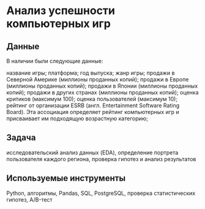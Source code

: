 # Анализ успешности компьютерных игр

## Данные

В наличии были следующие данные:

название игры;
платформа;
год выпуска;
жанр игры;
продажи в Северной Америке (миллионы проданных копий);
продажи в Европе (миллионы проданных копий);
продажи в Японии (миллионы проданных копий);
продажи в других странах (миллионы проданных копий);
оценка критиков (максимум 100);
оценка пользователей (максимум 10);
рейтинг от организации ESRB (англ. Entertainment Software Rating Board). Эта ассоциация определяет рейтинг компьютерных игр и присваивает им подходящую возрастную категорию;

## Задача
исследовательский анализ данных (EDA), определение портрета пользователя каждого региона, проверка гипотез и анализ результатов

## Используемые инструменты
Python, алгоритмы, Pandas, SQL, PostgreSQL, проверка статистических гипотез, A/B-тест
